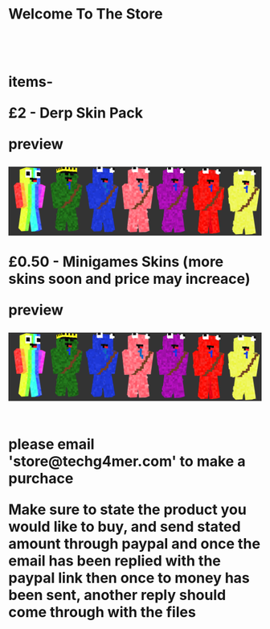 <h1> Welcome To The Store<h1>
<br>

<p>items-</p>
<p>£2 - Derp Skin Pack</p>
<p>preview</p>
<img src="DerpGangSkinPackPreview.png" alt="DerpGangSkinPackPreview">
<br>
<p>£0.50 - Minigames Skins (more skins soon and price may increace)</p>
<p>preview</p>
<img src="DerpGangSkinPackPreview.png" alt="DerpGangSkinPackPreview">
<br>
<br>
<p> please email 'store@techg4mer.com' to make a purchace</p>
<p>Make sure to state the product you would like to buy, and send stated amount through paypal and once the email has been replied with the paypal link then once to money has been sent, another reply should come through with the files</p>
